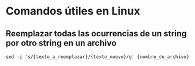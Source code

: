 # Comandos útiles en Linux

## Reemplazar todas las ocurrencias de un string por otro string en un archivo


  `sed -i 's/{texto_a_reemplazar}/{texto_nuevo}/g' {nombre_de_archivo}`
